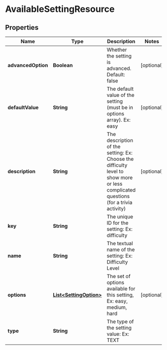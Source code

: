 
# AvailableSettingResource

## Properties
Name | Type | Description | Notes
------------ | ------------- | ------------- | -------------
**advancedOption** | **Boolean** | Whether the setting is advanced. Default: false |  [optional]
**defaultValue** | **String** | The default value of the setting (must be in options array). Ex: easy |  [optional]
**description** | **String** | The description of the setting: Ex: Choose the difficulty level to show more or less complicated questions (for a trivia activity) |  [optional]
**key** | **String** | The unique ID for the setting: Ex: difficulty | 
**name** | **String** | The textual name of the setting: Ex: Difficulty Level | 
**options** | [**List&lt;SettingOption&gt;**](SettingOption.md) | The set of options available for this setting, Ex: easy, medium, hard |  [optional]
**type** | **String** | The type of the setting value: Ex: TEXT | 



